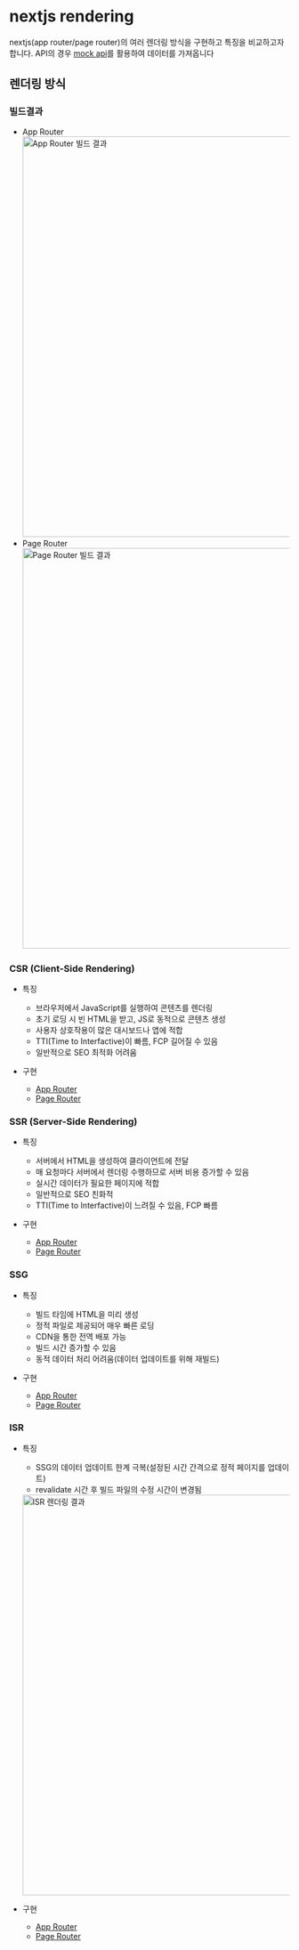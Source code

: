 # nextjs rendering

nextjs(app router/page router)의 여러 렌더링 방식을 구현하고 특징을 비교하고자 합니다.
API의 경우 [mock api](https://mockapi.io/)를 활용하여 데이터를 가져옵니다

## 렌더링 방식

### 빌드결과

- App Router
  <img width="720" src="https://github.com/user-attachments/assets/def8d91b-50ec-4efd-aa3c-67802cdeb904" alt="App Router 빌드 결과">
- Page Router
  <img width="720" src="https://github.com/user-attachments/assets/1a89e023-1c78-4b14-bb93-64d48ff3b798" alt="Page Router 빌드 결과">

### CSR (Client-Side Rendering)

- 특징

  - 브라우저에서 JavaScript를 실행하여 콘텐츠를 렌더링
  - 초기 로딩 시 빈 HTML을 받고, JS로 동적으로 콘텐츠 생성
  - 사용자 상호작용이 많은 대시보드나 앱에 적합
  - TTI(Time to Interfactive)이 빠름, FCP 길어질 수 있음
  - 일반적으로 SEO 최적화 어려움

- 구현
  - [App Router](./app-router/src/app/CSR/page.tsx)
  - [Page Router](./page-router/src/pages/CSR.tsx)

### SSR (Server-Side Rendering)

- 특징

  - 서버에서 HTML을 생성하여 클라이언트에 전달
  - 매 요청마다 서버에서 렌더링 수행하므로 서버 비용 증가할 수 있음
  - 실시간 데이터가 필요한 페이지에 적합
  - 일반적으로 SEO 친화적
  - TTI(Time to Interfactive)이 느려질 수 있음, FCP 빠름

- 구현
  - [App Router](./app-router/src/app/SSR/page.tsx)
  - [Page Router](./page-router/src/pages/SSR.tsx)

### SSG

- 특징

  - 빌드 타임에 HTML을 미리 생성
  - 정적 파일로 제공되어 매우 빠른 로딩
  - CDN을 통한 전역 배포 가능
  - 빌드 시간 증가할 수 있음
  - 동적 데이터 처리 어려움(데이터 업데이트를 위해 재빌드)

- 구현
  - [App Router](./app-router/src/app/SSG/page.tsx)
  - [Page Router](./page-router/src/pages/SSG.tsx)

### ISR

- 특징

  - SSG의 데이터 업데이트 한계 극복(설정된 시간 간격으로 정적 페이지를 업데이트)
  - revalidate 시간 후 빌드 파일의 수정 시간이 변경됨

  <img width="720" src="https://github.com/user-attachments/assets/3d078bc0-7b45-4a9c-a267-77b3d862d635" alt="ISR 렌더링 결과">

- 구현
  - [App Router](./app-router/src/app/ISR/page.tsx)
  - [Page Router](./page-router/src/pages/ISR.tsx)
